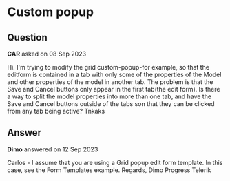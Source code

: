 # Custom popup

## Question

**CAR** asked on 08 Sep 2023

Hi. I'm trying to modify the grid custom-popup-for example, so that the editform is contained in a tab with only some of the properties of the Model and other properties of the model in another tab. The problem is that the Save and Cancel buttons only appear in the first tab(the edit form). Is there a way to split the model properties into more than one tab, and have the Save and Cancel buttons outside of the tabs son that they can be clicked from any tab being active? Tnkaks

## Answer

**Dimo** answered on 12 Sep 2023

Carlos - I assume that you are using a Grid popup edit form template. In this case, see the Form Templates example. Regards, Dimo Progress Telerik
